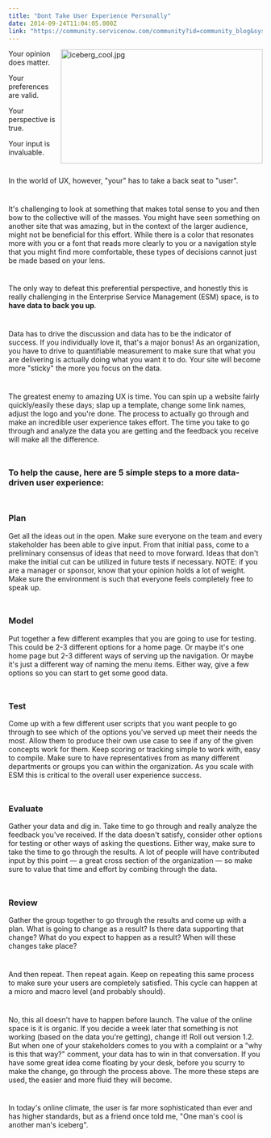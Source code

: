 ```yaml
---
title: "Dont Take User Experience Personally"
date: 2014-09-24T11:04:05.000Z
link: "https://community.servicenow.com/community?id=community_blog&sys_id=8d9daa69dbd0dbc01dcaf3231f9619cd"
---
```

<p><a _jive_internal="true" href="/servlet/JiveServlet/showImage/38-3448-13990/iceberg_cool.jpg"><img  alt="iceberg_cool.jpg" class="image-0 jive-image" height="578" src="c0e8bc4edbdc57049c9ffb651f961961.iix" style="height: 226px; width: 400px; float: right; margin: 0 0 10px 10px;" width="1024"/></a>Your opinion does matter.</p><p>Your preferences are valid.</p><p>Your perspective is true.</p><p>Your input is invaluable.</p><p style="min-height: 8pt; height: 8pt; padding: 0px;">  </p><p>In the world of UX, however, "your" has to take a back seat to "user".</p><p style="min-height: 8pt; height: 8pt; padding: 0px;">  </p><p>It's challenging to look at something that makes total sense to you and then bow to the collective will of the masses. You might have seen something on another site that was amazing, but in the context of the larger audience, might not be beneficial for this effort. While there is a color that resonates more with you or a font that reads more clearly to you or a navigation style that you might find more comfortable, these types of decisions cannot just be made based on your lens.</p><p style="min-height: 8pt; height: 8pt; padding: 0px;">  </p><p>The only way to defeat this preferential perspective, and honestly this is really challenging in the Enterprise Service Management (ESM) space, is to <strong>have data to back you up</strong>.</p><p style="min-height: 8pt; height: 8pt; padding: 0px;">  </p><p>Data has to drive the discussion and data has to be the indicator of success. If you individually love it, that's a major bonus! As an organization, you have to drive to quantifiable measurement to make sure that what you are delivering is actually doing what you want it to do. Your site will become more "sticky" the more you focus on the data.</p><p style="min-height: 8pt; height: 8pt; padding: 0px;">  </p><p>The greatest enemy to amazing UX is time. You can spin up a website fairly quickly/easily these days; slap up a template, change some link names, adjust the logo and you're done. The process to actually go through and make an incredible user experience takes effort. The time you take to go through and analyze the data you are getting and the feedback you receive will make all the difference.</p><p style="min-height: 8pt; height: 8pt; padding: 0px;">  </p><h3>To help the cause, here are 5 simple steps to a more data-driven user experience:</h3><p style="min-height: 8pt; height: 8pt; padding: 0px;">  </p><h3>Plan</h3><p>Get all the ideas out in the open. Make sure everyone on the team and every stakeholder has been able to give input. From that initial pass, come to a preliminary consensus of ideas that need to move forward. Ideas that don't make the initial cut can be utilized in future tests if necessary. NOTE: if you are a manager or sponsor, know that your opinion holds a lot of weight. Make sure the environment is such that everyone feels completely free to speak up.</p><p style="min-height: 8pt; height: 8pt; padding: 0px;">  </p><h3>Model</h3><p>Put together a few different examples that you are going to use for testing. This could be 2-3 different options for a home page. Or maybe it's one home page but 2-3 different ways of serving up the navigation. Or maybe it's just a different way of naming the menu items. Either way, give a few options so you can start to get some good data.</p><p style="min-height: 8pt; height: 8pt; padding: 0px;">  </p><h3>Test</h3><p>Come up with a few different user scripts that you want people to go through to see which of the options you've served up meet their needs the most. Allow them to produce their own use case to see if any of the given concepts work for them. Keep scoring or tracking simple to work with, easy to compile. Make sure to have representatives from as many different departments or groups you can within the organization. As you scale with ESM this is critical to the overall user experience success.</p><p style="min-height: 8pt; height: 8pt; padding: 0px;">  </p><h3>Evaluate</h3><p>Gather your data and dig in. Take time to go through and really analyze the feedback you've received. If the data doesn't satisfy, consider other options for testing or other ways of asking the questions. Either way, make sure to take the time to go through the results. A lot of people will have contributed input by this point — a great cross section of the organization — so make sure to value that time and effort by combing through the data.</p><p style="min-height: 8pt; height: 8pt; padding: 0px;">  </p><h3>Review</h3><p>Gather the group together to go through the results and come up with a plan. What is going to change as a result? Is there data supporting that change? What do you expect to happen as a result? When will these changes take place?</p><p style="min-height: 8pt; height: 8pt; padding: 0px;">  </p><p>And then repeat. Then repeat again. Keep on repeating this same process to make sure your users are completely satisfied. This cycle can happen at a micro and macro level (and probably should).</p><p style="min-height: 8pt; height: 8pt; padding: 0px;">  </p><p>No, this all doesn't have to happen before launch. The value of the online space is it is organic. If you decide a week later that something is not working (based on the data you're getting), change it! Roll out version 1.2. But when one of your stakeholders comes to you with a complaint or a "why is this that way?" comment, your data has to win in that conversation. If you have some great idea come floating by your desk, before you scurry to make the change, go through the process above. The more these steps are used, the easier and more fluid they will become.</p><p style="min-height: 8pt; height: 8pt; padding: 0px;">  </p><p>In today's online climate, the user is far more sophisticated than ever and has higher standards, but as a friend once told me, "One man's cool is another man's iceberg".</p>